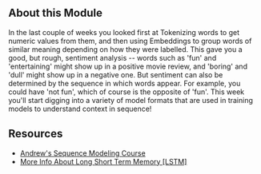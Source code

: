 ## About this Module
In the last couple of weeks you looked first at Tokenizing words to get numeric values from them, and then using Embeddings to group words of similar meaning depending on how they were labelled. This gave you a good, but rough, sentiment analysis -- words such as 'fun' and 'entertaining' might show up in a positive movie review, and 'boring' and 'dull' might show up in a negative one. But sentiment can also be determined by the sequence in which words appear. For example, you could have 'not fun', which of course is the opposite of 'fun'. This week you'll start digging into a variety of model formats that are used in training models to understand context in sequence!

## Resources
* [Andrew's Sequence Modeling Course](https://www.coursera.org/lecture/nlp-sequence-models/deep-rnns-ehs0S)
* [More Info About Long Short Term Memory [LSTM]](https://www.coursera.org/lecture/nlp-sequence-models/long-short-term-memory-lstm-KXoay)
